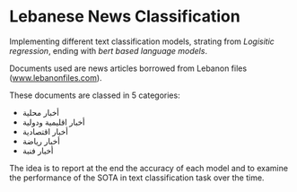 # Lebanese News Classification

Implementing different text classification models, strating from _Logisitic regression_, ending with _bert based language models_.

Documents used are news articles borrowed from Lebanon files (www.lebanonfiles.com).

These documents are classed in 5 categories:
* أخبار محلية
* أخبار اقليمية ودولية
* أخبار اقتصادية
* أخبار رياضة
* أخبار فنبة

The idea is to report at the end the accuracy of each model and to examine the performance of the SOTA in text classification task over the time.
